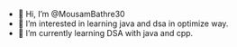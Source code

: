 - 👋 Hi, I’m @MousamBathre30
- 👀 I’m interested in learning java and dsa in optimize way.
- 🌱 I’m currently learning  DSA with java and cpp.

<!---
MousamBathre30/MousamBathre30 is a ✨ special ✨ repository because its `README.md` (this file) appears on your GitHub profile.
You can click the Preview link to take a look at your changes.
--->
